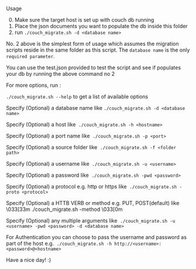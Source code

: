 Usage

0. Make sure the target host is set up with couch db running
1. Place the json documents you want to populate the db inside this folder
2. run `./couch_migrate.sh -d <database name>`

No. 2 above is the simplest form of usage which assumes the migration scripts reside in the same folder as this script. The ``database name`` is the only ``required parameter``. 

You can use the test.json provided to test the script and see if populates your db by running the above command no 2

For more options, run :


`./couch_migrate.sh --help` to get a list of available options


  Specify (Optional) a database name like `./couch_migrate.sh -d <database name>`

  Specify (Optional) a host like  `./couch_migrate.sh -h <hostname>`

  Specify (Optional) a port name like  `./couch_migrate.sh -p <port>`

  Specify (Optional) a source folder like  `./couch_migrate.sh -f <folder path>`

  Specify (Optional) a username like  `./couch_migrate.sh -u <username>`

  Specify (Optional) a password like  `./couch_migrate.sh -pwd <password>`

  Specify (Optional) a protocol e.g. http or https like  `./couch_migrate.sh -proto <protocol>`

  Specify (Optional) a HTTB VERB or method e.g. PUT, POST(default) like \033[33m ./couch_migrate.sh -method <http verb>\033[0m

  Specify (Optional) any multiple arguments like  `./couch_migrate.sh -u <username> -pwd <password> -d <database name>`

For Authentication you can choose to pass the username and password as part of the host 
e.g.  `./couch_migrate.sh -h http://<username>:<password>@<hostname>`

Have a nice day! :)
   
